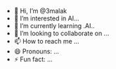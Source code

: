 - 👋 Hi, I’m @3malak
- 👀 I’m interested in AI...
- 🌱 I’m currently learning .AI..
- 💞️ I’m looking to collaborate on ...
- 📫 How to reach me ...
- 😄 Pronouns: ...
- ⚡ Fun fact: ...

<!---
3malak/3malak is a ✨ special ✨ repository because its `README.md` (this file) appears on your GitHub profile.
You can click the Preview link to take a look at your changes.
--->
